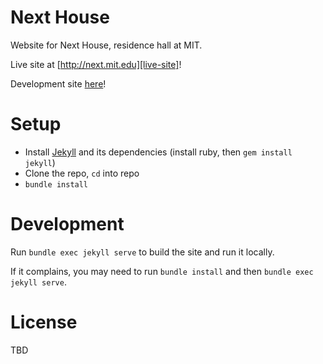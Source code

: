 # Next House

Website for Next House, residence hall at MIT.

Live site at [http://next.mit.edu][live-site]!

Development site [here][dev-site]!

# Setup

- Install [Jekyll][jekyll] and its dependencies (install ruby, then
    `gem install jekyll`)
- Clone the repo, `cd` into repo
- `bundle install`

# Development

Run `bundle exec jekyll serve` to build the site and run it locally.

If it complains, you may need to run `bundle install` and then `bundle
exec jekyll serve`.

# License

TBD

[live-site]: http://next.mit.edu
[dev-site]: https://cory2067.github.io/next-house
[jekyll]: https://jekyllrb.com/
